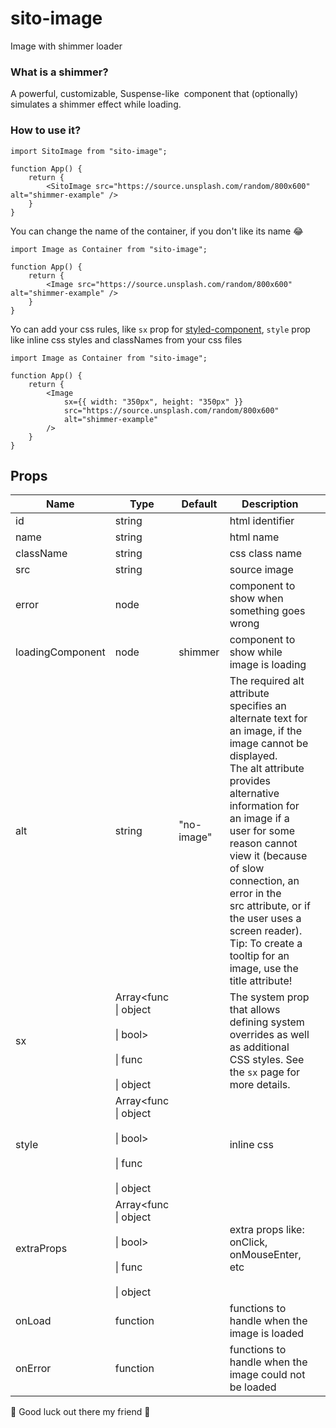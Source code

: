 # sito-image

Image with shimmer loader

### What is a shimmer?

A powerful, customizable, Suspense-like <img> component that (optionally) simulates a shimmer effect while loading.

### How to use it?

```
import SitoImage from "sito-image";

function App() {
    return {
        <SitoImage src="https://source.unsplash.com/random/800x600" alt="shimmer-example" />
    }
}

```

You can change the name of the container, if you don't like its name 😂

```
import Image as Container from "sito-image";

function App() {
    return {
        <Image src="https://source.unsplash.com/random/800x600" alt="shimmer-example" />
    }
}

```

Yo can add your css rules, like `sx` prop for [styled-component](https://emotion.sh/docs/introduction), `style` prop like inline css styles and classNames from your css files

```
import Image as Container from "sito-image";

function App() {
    return {
        <Image
            sx={{ width: "350px", height: "350px" }}
            src="https://source.unsplash.com/random/800x600"
            alt="shimmer-example"
        />
    }
}

```

## Props

| Name             | Type                                                                    | Default    | Description                                                                                                                                                                                                                                                                                                                                                                                |     |
| ---------------- | ----------------------------------------------------------------------- | ---------- | ------------------------------------------------------------------------------------------------------------------------------------------------------------------------------------------------------------------------------------------------------------------------------------------------------------------------------------------------------------------------------------------ | --- |
| id               | string                                                                  |            | html identifier                                                                                                                                                                                                                                                                                                                                                                            |     |
| name             | string                                                                  |            | html name                                                                                                                                                                                                                                                                                                                                                                                  |     |
| className        | string                                                                  |            | css class name                                                                                                                                                                                                                                                                                                                                                                             |     |
| src              | string                                                                  |            | source image                                                                                                                                                                                                                                                                                                                                                                               |     |
| error            | node                                                                    |            | component to show when something goes wrong                                                                                                                                                                                                                                                                                                                                                |     |
| loadingComponent | node                                                                    | shimmer    | component to show while image is loading                                                                                                                                                                                                                                                                                                                                                   |     |
| alt              | string                                                                  | "no-image" | The required alt attribute specifies an alternate text for an image, if the image cannot be displayed.<br>The alt attribute provides alternative information for an image if a user for some reason cannot view it (because of slow connection, an error in the<br>src attribute, or if the user uses a screen reader).<br>Tip: To create a tooltip for an image, use the title attribute! |     |
| sx               | Array<func<br>\| object<br><br>\| bool><br><br>\| func<br><br>\| object |            | The system prop that allows defining system overrides as well as additional CSS styles. See the `sx` page for more details.                                                                                                                                                                                                                                                                |     |
| style            | Array<func<br>\| object<br><br>\| bool><br><br>\| func<br><br>\| object |            | inline css                                                                                                                                                                                                                                                                                                                                                                                 |
| extraProps       | Array<func<br>\| object<br><br>\| bool><br><br>\| func<br><br>\| object |            | extra props like: onClick, onMouseEnter, etc                                                                                                                                                                                                                                                                                                                                               |
| onLoad           | function                                                                |            | functions to handle when the image is loaded                                                                                                                                                                                                                                                                                                                                               |     |
| onError          | function                                                                |            | functions to handle when the image could not be loaded                                                                                                                                                                                                                                                                                                                                     |     |

🙌 Good luck out there my friend 🙌
